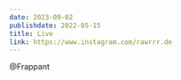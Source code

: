 ```yaml
---
date: 2023-09-02
publishdate: 2022-05-15
title: Live
link: https://www.instagram.com/rawrrr.de
---
```

@Frappant
